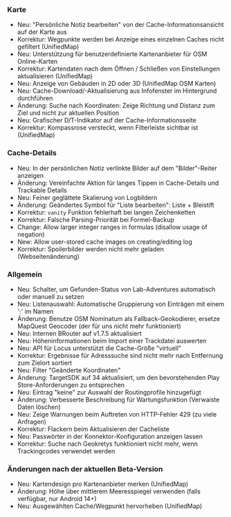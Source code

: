 ### Karte
- Neu: "Persönliche Notiz bearbeiten" von der Cache-Informationsansicht auf der Karte aus
- Korrektur: Wegpunkte werden bei Anzeige eines einzelnen Caches nicht gefiltert (UnifiedMap)
- Neu: Unterstützung für benutzerdefinierte Kartenanbieter für OSM Online-Karten
- Korrektur: Kartendaten nach dem Öffnen / Schließen von Einstellungen aktualisieren (UnifiedMap)
- Neu: Anzeige von Gebäuden in 2D oder 3D (UnifiedMap OSM Karten)
- Neu: Cache-Download/-Aktualisierung aus Infofenster im Hintergrund durchführen
- Änderung: Suche nach Koordinaten: Zeige Richtung und Distanz zum Ziel und nicht zur aktuellen Position
- Neu: Grafischer D/T-Indikator auf der Cache-Informationsseite
- Korrektur: Kompassrose versteckt, wenn Filterleiste sichtbar ist (UnifiedMap)

### Cache-Details
- Neu: In der persönlichen Notiz verlinkte Bilder auf dem "Bilder"-Reiter anzeigen
- Änderung: Vereinfachte Aktion für langes Tippen in Cache-Details und Trackable Details
- Neu: Feiner geglättete Skalierung von Logbildern
- Änderung: Geändertes Symbol für "Liste bearbeiten": Liste + Bleistift
- Korrektur: `vanity` Funktion fehlerhaft bei langen Zeichenketten
- Korrektur: Falsche Parsing-Priorität bei Formel-Backup
- Change: Allow larger integer ranges in formulas (disallow usage of negation)
- New: Allow user-stored cache images on creating/editing log
- Korrektur: Spoilerbilder werden nicht mehr geladen (Webseitenänderung)

### Allgemein
- Neu: Schalter, um Gefunden-Status von Lab-Adventures automatisch oder manuell zu setzen
- Neu: Listenauswahl: Automatische Gruppierung von Einträgen mit einem ':' im Namen
- Änderung: Benutze OSM Nominatum als Fallback-Geokodierer, ersetze MapQuest Geocoder (der für uns nicht mehr funktioniert)
- Neu: Internen BRouter auf v1.7.5 aktualisiert
- Neu: Höheninformationen beim Import einer Trackdatei auswerten
- Neu: API für Locus unterstützt die Cache-Größe "virtuell"
- Korrektur: Ergebnisse für Adresssuche sind nicht mehr nach Entfernung zum Zielort sortiert
- Neu: Filter "Geänderte Koordinaten"
- Änderung: TargetSDK auf 34 aktualisiert, um den bevorstehenden Play Store-Anforderungen zu entsprechen
- Neu: Eintrag "keine" zur Auswahl der Routingprofile hinzugefügt
- Änderung: Verbesserte Beschreibung für Wartungsfunktion (Verwaiste Daten löschen)
- Neu: Zeige Warnungen beim Auftreten von HTTP-Fehler 429 (zu viele Anfragen)
- Korrektur: Flackern beim Aktualisieren der Cacheliste
- Neu: Passwörter in der Konnektor-Konfiguration anzeigen lassen
- Korrektur: Suche nach Geokretys funktioniert nicht mehr, wenn Trackingcodes verwendet werden

### Änderungen nach der aktuellen Beta-Version
- Neu: Kartendesign pro Kartenanbieter merken (UnifiedMap)
- Änderung: Höhe über mittlerem Meeresspiegel verwenden (falls verfügbar, nur Android 14+)
- Neu: Ausgewählten Cache/Wegpunkt hervorheben (UnifiedMap)
